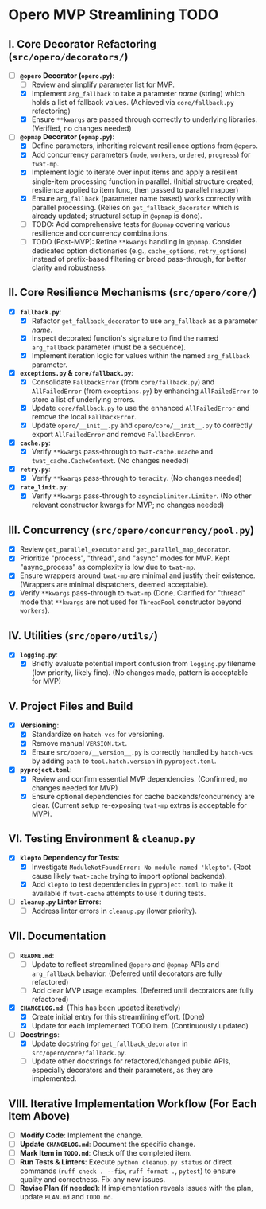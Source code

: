 # Opero MVP Streamlining TODO

## I. Core Decorator Refactoring (`src/opero/decorators/`)

-   [ ] **`@opero` Decorator (`opero.py`)**:
    -   [ ] Review and simplify parameter list for MVP.
    -   [x] Implement `arg_fallback` to take a parameter *name* (string) which holds a list of fallback values. (Achieved via `core/fallback.py` refactoring)
    -   [x] Ensure `**kwargs` are passed through correctly to underlying libraries. (Verified, no changes needed)
-   [ ] **`@opmap` Decorator (`opmap.py`)**:
    -   [x] Define parameters, inheriting relevant resilience options from `@opero`.
    -   [x] Add concurrency parameters (`mode`, `workers`, `ordered`, `progress`) for `twat-mp`.
    -   [x] Implement logic to iterate over input items and apply a resilient single-item processing function in parallel. (Initial structure created; resilience applied to item func, then passed to parallel mapper)
    -   [x] Ensure `arg_fallback` (parameter name based) works correctly with parallel processing. (Relies on `get_fallback_decorator` which is already updated; structural setup in `@opmap` is done).
    -   [ ] TODO: Add comprehensive tests for `@opmap` covering various resilience and concurrency combinations.
    -   [ ] TODO (Post-MVP): Refine `**kwargs` handling in `@opmap`. Consider dedicated option dictionaries (e.g., `cache_options`, `retry_options`) instead of prefix-based filtering or broad pass-through, for better clarity and robustness.

## II. Core Resilience Mechanisms (`src/opero/core/`)

-   [x] **`fallback.py`**:
    -   [x] Refactor `get_fallback_decorator` to use `arg_fallback` as a parameter *name*.
    -   [x] Inspect decorated function's signature to find the named `arg_fallback` parameter (must be a sequence).
    -   [x] Implement iteration logic for values within the named `arg_fallback` parameter.
-   [x] **`exceptions.py` & `core/fallback.py`**:
    -   [x] Consolidate `FallbackError` (from `core/fallback.py`) and `AllFailedError` (from `exceptions.py`) by enhancing `AllFailedError` to store a list of underlying errors.
    -   [x] Update `core/fallback.py` to use the enhanced `AllFailedError` and remove the local `FallbackError`.
    -   [x] Update `opero/__init__.py` and `opero/core/__init__.py` to correctly export `AllFailedError` and remove `FallbackError`.
-   [x] **`cache.py`**:
    -   [x] Verify `**kwargs` pass-through to `twat-cache.ucache` and `twat_cache.CacheContext`. (No changes needed)
-   [x] **`retry.py`**:
    -   [x] Verify `**kwargs` pass-through to `tenacity`. (No changes needed)
-   [x] **`rate_limit.py`**:
    -   [x] Verify `**kwargs` pass-through to `asynciolimiter.Limiter`. (No other relevant constructor kwargs for MVP; no changes needed)

## III. Concurrency (`src/opero/concurrency/pool.py`)

-   [x] Review `get_parallel_executor` and `get_parallel_map_decorator`.
-   [x] Prioritize "process", "thread", and "async" modes for MVP. Kept "async_process" as complexity is low due to `twat-mp`.
-   [x] Ensure wrappers around `twat-mp` are minimal and justify their existence. (Wrappers are minimal dispatchers, deemed acceptable).
-   [x] Verify `**kwargs` pass-through to `twat-mp` (Done. Clarified for "thread" mode that `**kwargs` are not used for `ThreadPool` constructor beyond `workers`).

## IV. Utilities (`src/opero/utils/`)

-   [x] **`logging.py`**:
    -   [x] Briefly evaluate potential import confusion from `logging.py` filename (low priority, likely fine). (No changes made, pattern is acceptable for MVP)

## V. Project Files and Build

-   [x] **Versioning**:
    -   [x] Standardize on `hatch-vcs` for versioning.
    -   [x] Remove manual `VERSION.txt`.
    -   [x] Ensure `src/opero/__version__.py` is correctly handled by `hatch-vcs` by adding `path` to `tool.hatch.version` in `pyproject.toml`.
-   [x] **`pyproject.toml`**:
    -   [x] Review and confirm essential MVP dependencies. (Confirmed, no changes needed for MVP)
    -   [x] Ensure optional dependencies for cache backends/concurrency are clear. (Current setup re-exposing `twat-mp` extras is acceptable for MVP).

## VI. Testing Environment & `cleanup.py`

-   [x] **`klepto` Dependency for Tests**:
    -   [x] Investigate `ModuleNotFoundError: No module named 'klepto'`. (Root cause likely `twat-cache` trying to import optional backends).
    -   [x] Add `klepto` to test dependencies in `pyproject.toml` to make it available if `twat-cache` attempts to use it during tests.
-   [ ] **`cleanup.py` Linter Errors**:
    -   [ ] Address linter errors in `cleanup.py` (lower priority).

## VII. Documentation

-   [ ] **`README.md`**:
    -   [ ] Update to reflect streamlined `@opero` and `@opmap` APIs and `arg_fallback` behavior. (Deferred until decorators are fully refactored)
    -   [ ] Add clear MVP usage examples. (Deferred until decorators are fully refactored)
-   [x] **`CHANGELOG.md`**: (This has been updated iteratively)
    -   [x] Create initial entry for this streamlining effort. (Done)
    -   [x] Update for each implemented TODO item. (Continuously updated)
-   [ ] **Docstrings**:
    -   [x] Update docstring for `get_fallback_decorator` in `src/opero/core/fallback.py`.
    -   [ ] Update other docstrings for refactored/changed public APIs, especially decorators and their parameters, as they are implemented.

## VIII. Iterative Implementation Workflow (For Each Item Above)

-   [ ] **Modify Code**: Implement the change.
-   [ ] **Update `CHANGELOG.md`**: Document the specific change.
-   [ ] **Mark Item in `TODO.md`**: Check off the completed item.
-   [ ] **Run Tests & Linters**: Execute `python cleanup.py status` or direct commands (`ruff check . --fix`, `ruff format .`, `pytest`) to ensure quality and correctness. Fix any new issues.
-   [ ] **Revise Plan (if needed)**: If implementation reveals issues with the plan, update `PLAN.md` and `TODO.md`.
